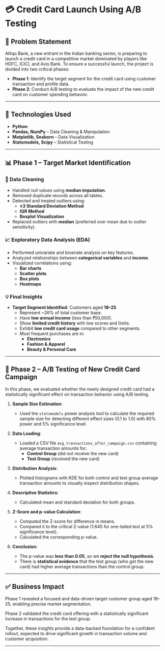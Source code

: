 # 💳 Credit Card Launch Using A/B Testing

## 📌 Problem Statement

Atliqo Bank, a new entrant in the Indian banking sector, is preparing to launch a credit card in a competitive market dominated by players like HDFC, ICICI, and Axis Bank. To ensure a successful launch, the project is divided into two critical phases:

- **Phase 1**: Identify the target segment for the credit card using customer transaction and profile data.
- **Phase 2**: Conduct A/B testing to evaluate the impact of the new credit card on customer spending behavior.

---

## 🧰 Technologies Used

- **Python**
- **Pandas, NumPy** – Data Cleaning & Manipulation  
- **Matplotlib, Seaborn** – Data Visualization  
- **Statsmodels, Scipy** – Statistical Testing  

---

## 📊 Phase 1 – Target Market Identification

### 🔧 Data Cleaning

- Handled null values using **median imputation**.
- Removed duplicate records across all tables.
- Detected and treated outliers using:
  - **±3 Standard Deviation Method**
  - **IQR Method**
  - **Boxplot Visualization**
- Replaced outliers with **median** (preferred over mean due to outlier sensitivity).

### 📈 Exploratory Data Analysis (EDA)

- Performed univariate and bivariate analysis on key features.
- Analyzed relationships between **categorical variables** and **income**.
- Visualized correlations using:
  - **Bar charts**
  - **Scatter plots**
  - **Box plots**
  - **Heatmaps**

### 💡 Final Insights

- **Target Segment Identified**: Customers aged **18–25**
  - Represent ~26% of total customer base.
  - Have **low annual income** (less than ₹50,000).
  - Show **limited credit history** with low scores and limits.
  - Exhibit **low credit card usage** compared to other segments.
  - Most frequent purchases are in:
    - **Electronics**
    - **Fashion & Apparel**
    - **Beauty & Personal Care**

---

## 🔬 Phase 2 – A/B Testing of New Credit Card Campaign

In this phase, we evaluated whether the newly designed credit card had a statistically significant effect on transaction behavior using A/B testing.



1. **Sample Size Estimation**:
   - Used the `statsmodels` power analysis tool to calculate the required sample size for detecting different effect sizes (0.1 to 1.0) with 80% power and 5% significance level.

2. **Data Loading**:
   - Loaded a CSV file `avg_transactions_after_campaign.csv` containing average transaction amounts for:
     - **Control Group** (did not receive the new card)
     - **Test Group** (received the new card)

3. **Distribution Analysis**:
   - Plotted histograms with KDE for both control and test group average transaction amounts to visually inspect distribution shapes.

4. **Descriptive Statistics**:
   - Calculated mean and standard deviation for both groups.

5. **Z-Score and p-value Calculation**:
   - Computed the Z-score for difference in means.
   - Compared it to the critical Z-value (1.645 for one-tailed test at 5% significance level).
   - Calculated the corresponding p-value.


6. **Conclusion**:
   - The p-value was **less than 0.05**, so we **reject the null hypothesis**.
   - There is **statistical evidence** that the test group (who got the new card) had higher average transactions than the control group.

---

## ✅ Business Impact

Phase 1 revealed a focused and data-driven target customer group aged 18–25, enabling precise market segmentation.

Phase 2 validated the credit card offering with a statistically significant increase in transactions for the test group.

Together, these insights provide a data-backed foundation for a confident rollout, expected to drive significant growth in transaction volume and customer acquisition.

---
